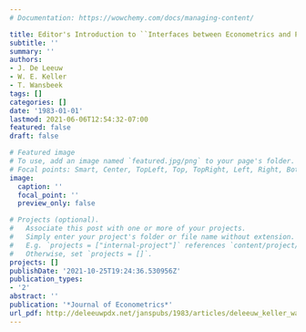 ```yaml
---
# Documentation: https://wowchemy.com/docs/managing-content/

title: Editor's Introduction to ``Interfaces between Econometrics and Psychometrics''
subtitle: ''
summary: ''
authors:
- J. De Leeuw
- W. E. Keller
- T. Wansbeek
tags: []
categories: []
date: '1983-01-01'
lastmod: 2021-06-06T12:54:32-07:00
featured: false
draft: false

# Featured image
# To use, add an image named `featured.jpg/png` to your page's folder.
# Focal points: Smart, Center, TopLeft, Top, TopRight, Left, Right, BottomLeft, Bottom, BottomRight.
image:
  caption: ''
  focal_point: ''
  preview_only: false

# Projects (optional).
#   Associate this post with one or more of your projects.
#   Simply enter your project's folder or file name without extension.
#   E.g. `projects = ["internal-project"]` references `content/project/deep-learning/index.md`.
#   Otherwise, set `projects = []`.
projects: []
publishDate: '2021-10-25T19:24:36.530956Z'
publication_types:
- '2'
abstract: ''
publication: '*Journal of Econometrics*'
url_pdf: http://deleeuwpdx.net/janspubs/1983/articles/deleeuw_keller_wansbeek_A_83.pdf
---
```

